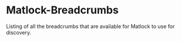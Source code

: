 # Matlock-Breadcrumbs
Listing of all the breadcrumbs that are available for Matlock to use for discovery.
